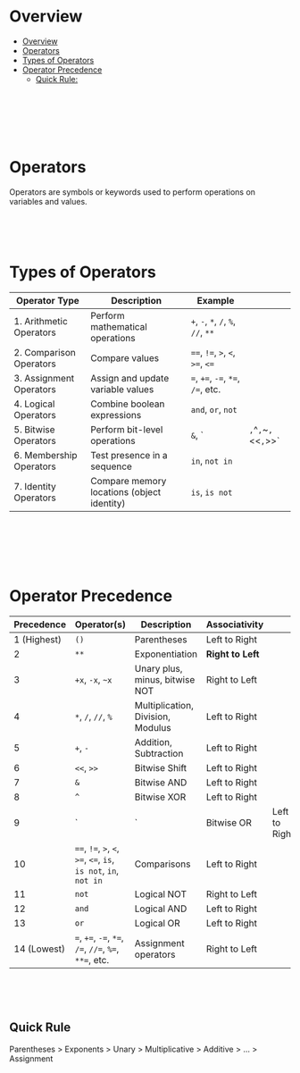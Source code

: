 # Overview

- [Overview](#overview)
- [Operators](#operators)
- [Types of Operators](#types-of-operators)
- [Operator Precedence](#operator-precedence)
  - [Quick Rule:](#quick-rule)

&nbsp;

&nbsp;

&nbsp;

# Operators

Operators are symbols or keywords used to perform operations on variables and values.

&nbsp;

&nbsp;

# Types of Operators

| Operator Type           | Description                                | Example                             |                       |
| ----------------------- | ------------------------------------------ | ----------------------------------- | --------------------- |
| 1. Arithmetic Operators | Perform mathematical operations            | `+`, `-`, `*`, `/`, `%`, `//`, `**` |                       |
| 2. Comparison Operators | Compare values                             | `==`, `!=`, `>`, `<`, `>=`, `<=`    |                       |
| 3. Assignment Operators | Assign and update variable values          | `=`, `+=`, `-=`, `*=`, `/=`, etc.   |                       |
| 4. Logical Operators    | Combine boolean expressions                | `and`, `or`, `not`                  |                       |
| 5. Bitwise Operators    | Perform bit-level operations               | `&`, \`                             | `,`^`,`\~`,`<<`,`>>\` |
| 6. Membership Operators | Test presence in a sequence                | `in`, `not in`                      |                       |
| 7. Identity Operators   | Compare memory locations (object identity) | `is`, `is not`                      |                       |

&nbsp;

&nbsp;

&nbsp;

# Operator Precedence

| Precedence  | Operator(s)                                                      | Description                       | Associativity     |               |
| ----------- | ---------------------------------------------------------------- | --------------------------------- | ----------------- | ------------- |
| 1 (Highest) | `()`                                                             | Parentheses                       | Left to Right     |               |
| 2           | `**`                                                             | Exponentiation                    | **Right to Left** |               |
| 3           | `+x`, `-x`, `~x`                                                 | Unary plus, minus, bitwise NOT    | Right to Left     |               |
| 4           | `*`, `/`, `//`, `%`                                              | Multiplication, Division, Modulus | Left to Right     |               |
| 5           | `+`, `-`                                                         | Addition, Subtraction             | Left to Right     |               |
| 6           | `<<`, `>>`                                                       | Bitwise Shift                     | Left to Right     |               |
| 7           | `&`                                                              | Bitwise AND                       | Left to Right     |               |
| 8           | `^`                                                              | Bitwise XOR                       | Left to Right     |               |
| 9           | \`                                                               | \`                                | Bitwise OR        | Left to Right |
| 10          | `==`, `!=`, `>`, `<`, `>=`, `<=`, `is`, `is not`, `in`, `not in` | Comparisons                       | Left to Right     |               |
| 11          | `not`                                                            | Logical NOT                       | Right to Left     |               |
| 12          | `and`                                                            | Logical AND                       | Left to Right     |               |
| 13          | `or`                                                             | Logical OR                        | Left to Right     |               |
| 14 (Lowest) | `=`, `+=`, `-=`, `*=`, `/=`, `//=`, `%=`, `**=`, etc.            | Assignment operators              | Right to Left     |               |

&nbsp;

&nbsp;

## Quick Rule

Parentheses > Exponents > Unary > Multiplicative > Additive > ... > Assignment

&nbsp;
&nbsp;
&nbsp;
&nbsp;
&nbsp;
